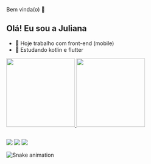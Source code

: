 Bem vinda(o) 👋

## Olá! Eu sou a Juliana

- 🔭 Hoje trabalho com front-end (mobile)
- 🌱 Estudando kotlin e flutter 
<div>
  <a href="https://julianacuani.github.io/julianac/">
  <img height="180em" src="https://github-readme-stats.vercel.app/api?username=julianacuani&show_icons=true&theme=dark&include_all_commits=true&count_private=true"/>
  <img height="180em" src="https://github-readme-stats.vercel.app/api/top-langs/?username=julianacuani&layout=compact&langs_count=16&theme=dark"/>
</div>
  
 
##
  
<div>
   <a href="https://www.instagram.com/julianacuani/" target="_blank"><img src="https://img.shields.io/badge/-Instagram-%23E4405F?style=for-the-badge&logo=instagram&logoColor=white" target="_blank"></a>
  <a href = "mailto:juliana.271@hotmail.com"><img src="https://img.shields.io/badge/Gmail-D14836?style=for-the-badge&logo=gmail&logoColor=white" target="_blank"></a>
  <a href="https://www.linkedin.com/in/julianacuani/" target="_blank"><img src="https://img.shields.io/badge/-LinkedIn-%230077B5?style=for-the-badge&logo=linkedin&logoColor=white" target="_blank"></a>   
</div>

![Snake animation](https://github.com/julianacuani/rafaballerjulianacuanii/blob/output/github-contribution-grid-snake.svg)
